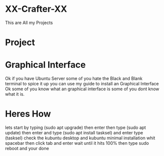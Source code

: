 # XX-Crafter-XX
This are All my Projects
# Project

# Graphical Interface
Ok if you have Ubuntu Server some of you hate the Black and Blank terminal to spice it up you can use my guide to install an Graphical Interface
Ok some of you know what an graphical interface is some of you dont know what it is.
# Heres How
lets start by typing
(sudo apt upgrade)
then enter
then type
(sudo apt update)
then enter
and type
(sudo apt install tasksel)
and enter
type
(tasksel)
check the kubuntu desktop and kubuntu minimal installation whit spacebar
then click tab and enter
wait until it hits 100% then type sudo reboot
and your done
